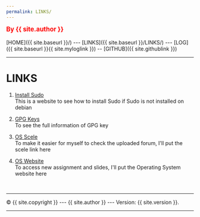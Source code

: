 ```yaml
---
permalink: LINKS/
---
```

<span style="color:red; font-weight:bold; font-size:larger;">By {{ site.author }}</span>
<br><br>
[HOME]({{ site.baseurl }}/) ---
[LINKS]({{ site.baseurl }}/LINKS/) ---
[LOG]({{ site.baseurl }}{{ site.myloglink }}) --
[GITHUB]({{ site.githublink }})
<br>
<hr>

# LINKS

1. [Install Sudo](https://medium.com/platform-engineer/how-to-enable-sudo-on-a-user-account-on-debian-494d3c75ee21)<br>
This is a website to see how to install Sudo if Sudo is not installed on debian

2. [GPG Keys](https://confluence.atlassian.com/bitbucketserver/using-gpg-keys-913477014.html)<br>
To see the full information of GPG key

3. [OS Scele](https://scele.cs.ui.ac.id/course/view.php?id=3398)<br>
To make it easier for myself to check the uploaded forum, I'll put the scele link here

4. [OS Website](https://os.vlsm.org/)<br>
To access new assignment and slides, I'll put the Operating System website here

<br>
<hr>
&copy; {{ site.copyright }} --- {{ site.author }} --- Version: {{ site.version }}.
<hr>
<br>
